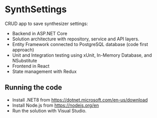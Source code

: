 # SynthSettings

CRUD app to save synthesizer settings:

- Backend in ASP.NET Core
- Solution architecture with repository, service and API layers.
- Entity Framework connected to PostgreSQL database (code first approach)
- Unit and Integration testing using xUnit, In-Memory Database, and NSubstitute
- Frontend in React
- State management with Redux

## Running the code

- Install .NET8 from https://dotnet.microsoft.com/en-us/download
- Install Node.js from https://nodejs.org/en
- Run the solution with Visual Studio.
